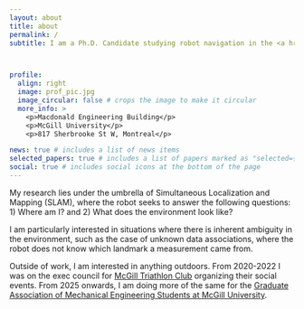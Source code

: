 ```yaml
---
layout: about
title: about
permalink: /
subtitle: I am a Ph.D. Candidate studying robot navigation in the <a href='https://www.decar.ca/'>Dynamics, Estimation, and Control in Aerospace and Robotics (DECAR)</a> research group at McGill University under the supervision of <a href="https://www.decar.ca/our-team">Prof. James Richard Forbes</a>. 



profile:
  align: right
  image: prof_pic.jpg
  image_circular: false # crops the image to make it circular
  more_info: >
    <p>Macdonald Engineering Building</p>
    <p>McGill University</p>
    <p>817 Sherbrooke St W, Montreal</p>

news: true # includes a list of news items
selected_papers: true # includes a list of papers marked as "selected={true}"
social: true # includes social icons at the bottom of the page
---
```


My research lies under the umbrella of Simultaneous Localization and Mapping (SLAM), where the robot
seeks to answer the following questions: 1) Where am I? and 2) What does the environment look like?

I am particularly interested in situations where there is inherent ambiguity in the environment, such as the case of unknown data associations, where the robot does not know which landmark a measurement came from. 

Outside of work, I am interested in anything outdoors. 
From 2020-2022 I was on the exec council for <a href="https://mcgill-triathlon.com/"> McGill Triathlon Club</a> organizing their social events. From 2025 onwards, I am doing more of the same for the
<a href="https://games-mcgill.github.io/"> Graduate Association of Mechanical Engineering Students at McGill University</a>.

<!-- Write your biography here. Tell the world about yourself. Link to your favorite [subreddit](http://reddit.com). You can put a picture in, too. The code is already in, just name your picture `prof_pic.jpg` and put it in the `img/` folder.

Put your address / P.O. box / other info right below your picture. You can also disable any of these elements by editing `profile` property of the YAML header of your `_pages/about.md`. Edit `_bibliography/papers.bib` and Jekyll will render your [publications page](/al-folio/publications/) automatically.

Link to your social media connections, too. This theme is set up to use [Font Awesome icons](https://fontawesome.com/) and [Academicons](https://jpswalsh.github.io/academicons/), like the ones below. Add your Facebook, Twitter, LinkedIn, Google Scholar, or just disable all of them. -->
